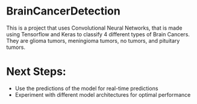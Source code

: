 # BrainCancerDetection
This is a project that uses Convolutional Neural Networks, that is made using Tensorflow and Keras to classify 4 different types of Brain Cancers. They are glioma tumors,  meningioma tumors, no tumors, and pituitary tumors. 


# Next Steps:

- Use the predictions of the model for real-time predictions
- Experiment with different model architectures for optimal performance
